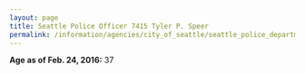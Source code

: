 ```yaml
---
layout: page
title: Seattle Police Officer 7415 Tyler P. Speer
permalink: /information/agencies/city_of_seattle/seattle_police_department/copbook/7415/
---
```


**Age as of Feb. 24, 2016:** 37
